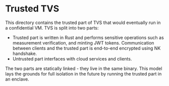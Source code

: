 # Trusted TVS

This directory contains the trusted part of TVS that would eventually run in a
confidential VM. TVS is split into two parts:

*   Trusted part is written in Rust and performs sensitive operations such as
    measurement verification, and minting JWT tokens. Communication between
    clients and the trusted part is end-to-end encrypted using NK handshake.
*   Untrusted part interfaces with cloud services and clients.

The two parts are statically linked - they live in the same binary. This model
lays the grounds for full isolation in the future by running the trusted part in
an enclave.
